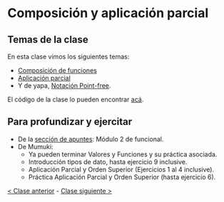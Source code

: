 # Composición y aplicación parcial

## Temas de la clase

En esta clase vimos los siguientes temas:
- [Composición de funciones](http://wiki.uqbar.org/wiki/articles/composicion.html)
- [Aplicación parcial](http://wiki.uqbar.org/wiki/articles/aplicacion-parcial.html)
- Y de yapa, [Notación Point-free](http://wiki.uqbar.org/wiki/articles/notacion-point-free.html).

El código de la clase lo pueden encontrar [acá](https://github.com/pdep-mit/ejemplos-de-clase-haskell/blob/master/src/Clase3.hs).

## Para profundizar y ejercitar

- De la [sección de apuntes](http://www.pdep.com.ar/material/apuntes): Módulo 2 de funcional.
- De Mumuki:
  - Ya pueden terminar Valores y Funciones y su práctica asociada.
  - Introducción tipos de dato, hasta ejercicio 9 inclusive.
  - Aplicación Parcial y Orden Superior (Ejercicios 1 al 4 inclusive).
  - Práctica Aplicación Parcial y Orden Superior (hasta ejercicio 6).

[< Clase anterior](https://github.com/pdep-mit/bitacora-de-clase/blob/master/clase-04.md) - [Clase siguiente >](https://github.com/pdep-mit/bitacora-de-clase/blob/master/clase-06.md)
